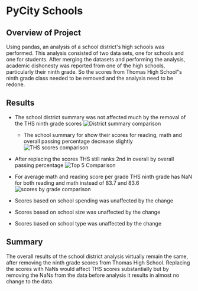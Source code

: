# PyCity Schools

## Overview of Project
Using pandas, an analysis of a school district's high schools was performed. This analysis consisted of two data sets, one
for schools and one for students. After merging the datasets and performing the analysis, academic dishonesty was reported
from one of the high schools, particularly their ninth grade. So the scores from Thomas High School"s ninth grade class needed
to be removed and the analysis need to be redone.

## Results
- The school district summary was not affected much by the removal of the THS ninth grade scores
    ![District summary comparison](https://user-images.githubusercontent.com/103155045/177909176-d9df6bf1-990c-4416-9f1f-58da87711a8e.png)

  - The school summary for show their scores for reading, math and overall passing percentage decrease slightly
    ![THS scores comparison](https://user-images.githubusercontent.com/103155045/177907883-60ecdb40-b7e6-41fe-8d15-0467f4936ca1.png)
    
- After replacing the scores THS still ranks 2nd in overall by overall passing percentage
     ![Top 5 Comparison](https://user-images.githubusercontent.com/103155045/177908440-45c7ebec-498a-4de6-97c1-4dd70eef5ded.png)
 
- For average math and reading score per grade THS ninth grade has NaN for both reading and math instead of 83.7 and 83.6
    ![scores by grade comparison](https://user-images.githubusercontent.com/103155045/177909056-25f5a367-426a-4ae2-966e-a1762c9abf75.png)

- Scores based on school spending was unaffected by the change
- Scores based on school size was unaffected by the change
- Scores based on school type was unaffected by the change



## Summary
The overall results of the school district analysis virtually remain the same, after removing the ninth grade scores
from Thomas High School. Replacing the scores with NaNs would affect THS scores substantially but by removing the NaNs
from the data before analysis it results in almost no change to the data.
